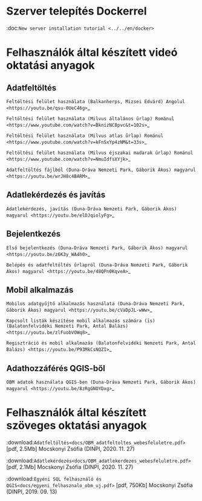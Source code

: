 Szerver telepítés Dockerrel
===========================
:doc:`New server installation tutorial <../../en/docker>`


Felhasználók által készített videó oktatási anyagok
===================================================

Adatfeltöltés
-------------
`Feltöltési felület használata (Balkanherps, Mizsei Edvárd) Angolul <https://youtu.be/qsu-0UeC46g>`_

`Feltöltési felület használata (Milvus általános űrlap) Románul <https://www.youtube.com/watch?v=BknizNC8pvc&t=102s>`_

`Feltöltési felület használata (Milvus atlas űrlap) Románul <https://www.youtube.com/watch?v=kFnSxYp4zNM&t=33s>`_

`Feltöltési felület használata (Milvus éjszakai madarak űrlap) Románul <https://www.youtube.com/watch?v=NmuIdfsXYjk>`_

`Adatfeltöltés fájlból (Duna-Dráva Nemzeti Park, Gáborik Ákos) magyarul <https://youtu.be/wrJH8c4BARM>`_

Adatlekérdezés és javítás
-------------------------
`Adatlekérdezés, javítás (Duna-Dráva Nemzeti Park, Gáborik Ákos) magyarul <https://youtu.be/elDJqiolyFg>`_

Bejelentkezés
-------------
`Első bejelentkezés (Duna-Dráva Nemzeti Park, Gáborik Ákos) magyarul <https://youtu.be/z6K3y_WA4h0>`_

`Belépés és adatfeltöltés űrlapról (Duna-Dráva Nemzeti Park, Gáborik Ákos) magyarul <https://youtu.be/48QPn0KqveA>`_

Mobil alkalmazás
----------------
`Mobilos adatgyűjtő alkalmazás használata (Duna-Dráva Nemzeti Park, Gáborik Ákos) magyarul <https://youtu.be/cVaDpJL-wWw>`_

`Kapcsolt listák készítése mobil alkalmazás számára (is) (Balatonfelvidéki Nemzeti Park, Antal Balázs) <https://youtu.be/zlFuobVOWq8>`_

`Regisztráció és mobil alkalmazás (Balatonfelvidéki Nemzeti Park, Antal Balázs) <https://youtu.be/P93MkCsNQZI>`_

Adathozzáférés QGIS-ből
-----------------------
`OBM adatok használata QGIS-ben (Duna-Dráva Nemzeti Park, Gáborik Ákos) magyarul <https://youtu.be/8zRgGNOYDxg>`_


Felhasználók által készített szöveges oktatási anyagok
======================================================
:download:`Adatfeltöltés<docs/OBM_adatfeltoltes_webesfeluletre.pdf>` [pdf, 2.5Mb] Mocskonyi Zsófia (DINPI, 2020. 11. 27)

:download:`Adatlekérdezés<docs/OBM_adatlekerdezes_webesfeluletre.pdf>` [pdf, 2.1Mb] Mocskonyi Zsófia (DINPI, 2020. 11. 27)

:download:`Egyéni SQL felhasználó és QGIS<docs/egyeni_felhasznalo_obm_uj.pdf>` [pdf, 750Kb] Mocskonyi Zsófia (DINPI, 2019. 09. 13)
